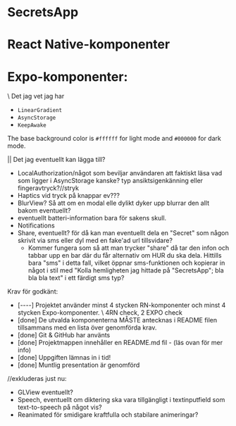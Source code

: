 # SecretsApp

# React Native-komponenter

# Expo-komponenter:

\\ Det jag vet jag har

- `LinearGradient`
- `AsyncStorage`
- `KeepAwake`

The base background color is `#ffffff` for light mode and `#000000` for dark mode.

|| Det jag eventuellt kan lägga till?

- LocalAuthorization/något som beviljar användaren att faktiskt läsa vad som ligger i AsyncStorage kanske? typ ansiktsigenkänning eller fingeravtryck?//stryk
- Haptics vid tryck på knappar ev???
- BlurView? Så att om en modal elle dylikt dyker upp blurrar den allt bakom eventuellt?
- eventuellt batteri-information bara för sakens skull.
- Notifications
- Share, eventuellt? för då kan man eventuellt dela en "Secret" som någon skrivit via sms eller dyl med en fake'ad url tillsvidare?
  - Kommer fungera som så att man trycker "share" då tar den infon och tabbar upp en bar där du får alternativ om HUR du ska dela. Hittills bara "sms" i detta fall, vilket öppnar sms-funktionen och kopierar in något i stil med "Kolla hemligheten jag hittade på "SecretsApp"; bla bla bla text" i ett färdigt sms typ?

Krav för godkänt:

- [----] Projektet använder minst 4 stycken RN-komponenter och minst 4 stycken Expo-komponenter. \\ 4RN check, 2 EXPO check
- [done] De utvalda komponenterna MÅSTE antecknas i README filen tillsammans med en lista över genomförda krav.
- [done] Git & GitHub har använts
- [done] Projektmappen innehåller en README.md fil - (läs ovan för mer info)
- [done] Uppgiften lämnas in i tid!
- [done] Muntlig presentation är genomförd

//exkluderas just nu:

- GLView eventuellt?
- Speech, eventuellt om diktering ska vara tillgängligt i textinputfield som text-to-speech på något vis?
- Reanimated för smidigare kraftfulla och stabilare animeringar?
